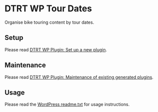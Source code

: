 # DTRT WP Tour Dates

Organise bike touring content by tour dates.

## Setup

Please read [DTRT WP Plugin: Set up a new plugin](https://github.com/dotherightthing/wpdtrt-plugin#set-up-a-new-plugin).

## Maintenance

Please read [DTRT WP Plugin: Maintenance of existing generated plugins](https://github.com/dotherightthing/wpdtrt-plugin#maintenance-of-existing-generated-plugins).

## Usage

Please read the [WordPress readme.txt](readme.txt) for usage instructions.
